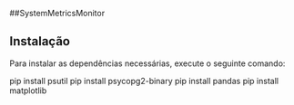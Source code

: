##SystemMetricsMonitor
## Instalação
Para instalar as dependências necessárias, execute o seguinte comando:

pip install psutil
pip install psycopg2-binary
pip install pandas
pip install matplotlib
